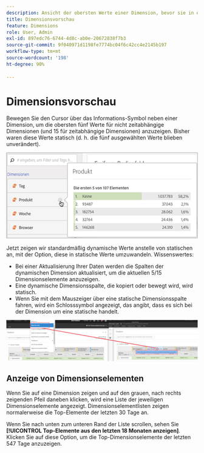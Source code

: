 ```yaml
---
description: Ansicht der obersten Werte einer Dimension, bevor sie in einem Projekt verwendet wird.
title: Dimensionsvorschau
feature: Dimensions
role: User, Admin
exl-id: 897edc76-6744-4d8c-ab0e-20672838f7b3
source-git-commit: 9f040971d1198fe7774bc04f6c42cc4e2145b197
workflow-type: tm+mt
source-wordcount: '198'
ht-degree: 90%

---
```


# Dimensionsvorschau

Bewegen Sie den Cursor über das Informations-Symbol neben einer Dimension, um die obersten fünf Werte für nicht zeitabhängige Dimensionen (und 15 für zeitabhängige Dimensionen) anzuzeigen. Bisher waren diese Werte statisch (d. h. die fünf ausgewählten Werte blieben unverändert).

![](assets/dimension-preview.png)

Jetzt zeigen wir standardmäßig dynamische Werte anstelle von statischen an, mit der Option, diese in statische Werte umzuwandeln. Wissenswertes:

* Bei einer Aktualisierung Ihrer Daten werden die Spalten der dynamischen Dimension aktualisiert, um die aktuellen 5/15 Dimensionselemente anzuzeigen.
* Eine dynamische Dimensionsspalte, die kopiert oder bewegt wird, wird statisch.
* Wenn Sie mit dem Mauszeiger über eine statische Dimensionsspalte fahren, wird ein Schlosssymbol angezeigt, das angibt, dass es sich bei der Dimension um eine statische handelt.

![](assets/dimension_static.png)

## Anzeige von Dimensionselementen

Wenn Sie auf eine Dimension zeigen und auf den grauen, nach rechts zeigenden Pfeil daneben klicken, wird eine Liste der jeweiligen Dimensionselemente angezeigt. Dimensionselementlisten zeigen normalerweise die Top-Elemente der letzten 30 Tage an.

Wenn Sie nach unten zum unteren Rand der Liste scrollen, sehen Sie **[!UICONTROL Top-Elemente aus den letzten 18 Monaten anzeigen]**. Klicken Sie auf diese Option, um die Top-Dimensionselemente der letzten 547 Tage anzuzeigen.
